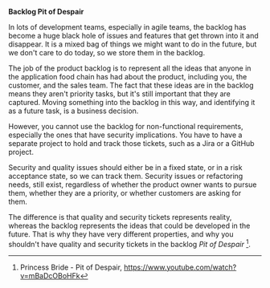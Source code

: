 **Backlog Pit of Despair**

In lots of development teams, especially in agile teams, the backlog has become a huge black hole of issues and features that get thrown into it and disappear. It is a mixed bag of things we might want to do in the future, but we don't care to do today, so we store them in the backlog.

The job of the product backlog is to represent all the ideas that anyone in the application food chain has had about the product, including you, the customer, and the sales team. The fact that these ideas are in the backlog means they aren't priority tasks, but it's still important that they are captured. Moving something into the backlog in this way, and identifying it as a future task, is a business decision.

However, you cannot use the backlog for non-functional requirements, especially the ones that have security implications. You have to have a separate project to hold and track those tickets, such as a Jira or a GitHub project.

Security and quality issues should either be in a fixed state, or in a risk acceptance state, so we can track them. Security issues or refactoring needs, still exist, regardless of whether the product owner wants to pursue them, whether they are a priority, or whether customers are asking for them.

The difference is that quality and security tickets represents reality, whereas the backlog represents the ideas that could be developed in the future. That is why they have very different properties, and why you shouldn't have quality and security tickets in the backlog _Pit of Despair_ [^pit-of-despair].

[^pit-of-despair]: Princess Bride - Pit of Despair, https://www.youtube.com/watch?v=mBaDcOBoHFk
